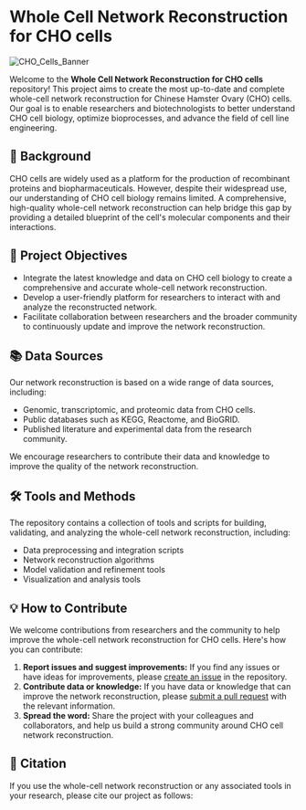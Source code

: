 # Whole Cell Network Reconstruction for CHO cells

![CHO_Cells_Banner](banner_image_url_here)

Welcome to the **Whole Cell Network Reconstruction for CHO cells** repository! This project aims to create the most up-to-date and complete whole-cell network reconstruction for Chinese Hamster Ovary (CHO) cells. Our goal is to enable researchers and biotechnologists to better understand CHO cell biology, optimize bioprocesses, and advance the field of cell line engineering.

## 🧬 Background

CHO cells are widely used as a platform for the production of recombinant proteins and biopharmaceuticals. However, despite their widespread use, our understanding of CHO cell biology remains limited. A comprehensive, high-quality whole-cell network reconstruction can help bridge this gap by providing a detailed blueprint of the cell's molecular components and their interactions.

## 🚀 Project Objectives

* Integrate the latest knowledge and data on CHO cell biology to create a comprehensive and accurate whole-cell network reconstruction.
* Develop a user-friendly platform for researchers to interact with and analyze the reconstructed network.
* Facilitate collaboration between researchers and the broader community to continuously update and improve the network reconstruction.

## 📚 Data Sources

Our network reconstruction is based on a wide range of data sources, including:

* Genomic, transcriptomic, and proteomic data from CHO cells.
* Public databases such as KEGG, Reactome, and BioGRID.
* Published literature and experimental data from the research community.

We encourage researchers to contribute their data and knowledge to improve the quality of the network reconstruction.

## 🛠️ Tools and Methods

The repository contains a collection of tools and scripts for building, validating, and analyzing the whole-cell network reconstruction, including:

* Data preprocessing and integration scripts
* Network reconstruction algorithms
* Model validation and refinement tools
* Visualization and analysis tools

## 💡 How to Contribute

We welcome contributions from researchers and the community to help improve the whole-cell network reconstruction for CHO cells. Here's how you can contribute:

1. **Report issues and suggest improvements:** If you find any issues or have ideas for improvements, please [create an issue](https://github.com/yourusername/Whole-Cell-Network-Reconstruction-for-CHO-cells/issues) in the repository.
2. **Contribute data or knowledge:** If you have data or knowledge that can improve the network reconstruction, please [submit a pull request](https://github.com/yourusername/Whole-Cell-Network-Reconstruction-for-CHO-cells/pulls) with the relevant information.
3. **Spread the word:** Share the project with your colleagues and collaborators, and help us build a strong community around CHO cell network reconstruction.

## 📖 Citation

If you use the whole-cell network reconstruction or any associated tools in your research, please cite our project as follows:

